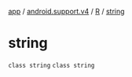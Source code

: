 [app](../../../index.md) / [android.support.v4](../../index.md) / [R](../index.md) / [string](.)

# string

`class string`
`class string`